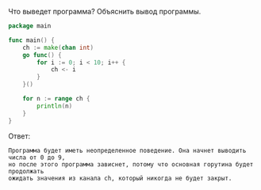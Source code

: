 Что выведет программа? Объяснить вывод программы.

```go
package main

func main() {
	ch := make(chan int)
	go func() {
		for i := 0; i < 10; i++ {
			ch <- i
		}
	}()

	for n := range ch {
		println(n)
	}
}
```

Ответ:
```
Программа будет иметь неопределенное поведение. Она начнет выводить числа от 0 до 9,
но после этого программа зависнет, потому что основная горутина будет продолжать 
ожидать значения из канала ch, который никогда не будет закрыт.

```
